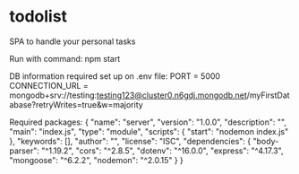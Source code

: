 # todolist
SPA to handle your personal tasks 

Run with command:
npm start

DB information required set up on .env file:
PORT = 5000
CONNECTION_URL = mongodb+srv://testing:testing123@cluster0.n6gdj.mongodb.net/myFirstDatabase?retryWrites=true&w=majority

Required packages: {
  "name": "server",
  "version": "1.0.0",
  "description": "",
  "main": "index.js",
  "type": "module",
  "scripts": {
    "start": "nodemon index.js"
  },
  "keywords": [],
  "author": "",
  "license": "ISC",
  "dependencies": {
    "body-parser": "^1.19.2",
    "cors": "^2.8.5",
    "dotenv": "^16.0.0",
    "express": "^4.17.3",
    "mongoose": "^6.2.2",
    "nodemon": "^2.0.15"
  }
}